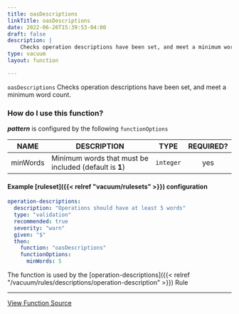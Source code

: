 ```yaml
---
title: oasDescriptions
linkTitle: oasDescriptions
date: 2022-06-26T15:39:53-04:00
draft: false
description: |
    Checks operation descriptions have been set, and meet a minimum word count.
type: vacuum
layout: function

---
```


`oasDescriptions` Checks operation descriptions have been set, and meet a minimum word count.

### How do I use this function?

**_pattern_** is configured by the following `functionOptions`

|   NAME   | DESCRIPTION                                             |   TYPE    | REQUIRED? |
|:--------:|---------------------------------------------------------|:---------:|:---------:|
| minWords | Minimum words that must be included (default is **1**)  | `integer` |    yes    |

#### Example [ruleset]({{< relref "vacuum/rulesets" >}}) configuration

```yaml
operation-descriptions:
  description: "Operations should have at least 5 words"
  type: "validation"
  recommended: true
  severity: "warn"
  given: "$"
  then:
    function: "oasDescriptions"
    functionOptions:
      minWords: 5
```

The function is used by
the [operation-descriptions]({{< relref "/vacuum/rules/descriptions/operation-description" >}}) Rule

---

[View Function Source](https://github.com/daveshanley/vacuum/blob/main/functions/openapi/operation_parameters.go)